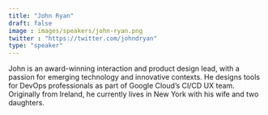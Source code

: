 ```yaml
---
title: "John Ryan"
draft: false
image : images/speakers/john-ryan.png
twitter : "https://twitter.com/johndryan"
type: "speaker"
---
```


John is an award-winning interaction and product design lead, with a passion for emerging technology and innovative contexts. He designs tools for DevOps professionals as part of Google Cloud’s CI/CD UX team. Originally from Ireland, he currently lives in New York with his wife and two daughters.

